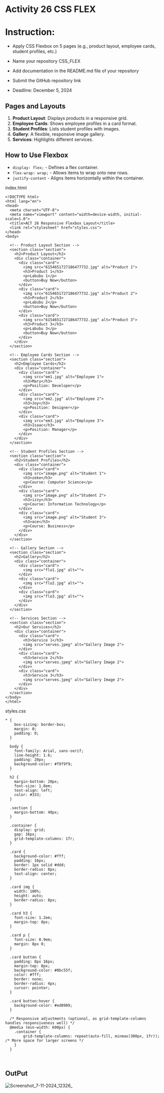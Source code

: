 # Activity 26 CSS FLEX

# Instruction:
* Apply CSS Flexbox on 5 pages (e.g., product layout, employee cards, student profiles, etc.)

* Name your repository CSS_FLEX

* Add documentation in the README.md file of your repository

* Submit the GitHub repository link

* Deadline: December 5, 2024

## Pages and Layouts
1. **Product Layout**: Displays products in a responsive grid.
2. **Employee Cards**: Shows employee profiles in a card format.
3. **Student Profiles**: Lists student profiles with images.
4. **Gallery**: A flexible, responsive image gallery.
5. **Services**: Highlights different services.

## How to Use Flexbox
- `display: flex;` - Defines a flex container.
- `flex-wrap: wrap;` - Allows items to wrap onto new rows.
- `justify-content` - Aligns items horizontally within the container.


index.html
```
<!DOCTYPE html>
<html lang="en">
<head>
  <meta charset="UTF-8">
  <meta name="viewport" content="width=device-width, initial-scale=1.0">
  <title>ACT 26 Responsive Flexbox Layout</title>
  <link rel="stylesheet" href="styles.css">
</head>
<body>
    
  <!-- Product Layout Section -->
  <section class="section">
    <h2>Product Layout</h2>
    <div class="container">
      <div class="card">
        <img src="6154651727186477732.jpg" alt="Product 1">
        <h3>Product 1</h3>
        <p>Labubu 1</p>
        <button>Buy Now</button>
      </div>
      <div class="card">
        <img src="6154651727186477732.jpg" alt="Product 2">
        <h3>Product 2</h3>
        <p>Labubu 2</p>
        <button>Buy Now</button>
      </div>
      <div class="card">
        <img src="6154651727186477732.jpg" alt="Product 3">
        <h3>Product 3</h3>
        <p>Labubu 3</p>
        <button>Buy Now</button>
      </div>
    </div>
  </section>

  <!-- Employee Cards Section -->
  <section class="section">
    <h2>Employee Cards</h2>
    <div class="container">
      <div class="card">
        <img src="em1.jpg" alt="Employee 1">
        <h3>Mary</h3>
        <p>Position: Developer</p>
      </div>
      <div class="card">
        <img src="em2.jpg" alt="Employee 2">
        <h3>Joy</h3>
        <p>Position: Designer</p>
      </div>
      <div class="card">
        <img src="em3.jpg" alt="Employee 3">
        <h3>Isaac</h3>
        <p>Position: Manager</p>
      </div>
    </div>
  </section>

  <!-- Student Profiles Section -->
  <section class="section">
    <h2>Student Profiles</h2>
    <div class="container">
      <div class="card">
        <img src="image.png" alt="Student 1">
        <h3>zeke</h3>
        <p>Course: Computer Science</p>
      </div>
      <div class="card">
        <img src="image.png" alt="Student 2">
        <h3>izzy</h3>
        <p>Course: Information Technology</p>
      </div>
      <div class="card">
        <img src="image.png" alt="Student 3">
        <h3>ace</h3>
        <p>Course: Business</p>
      </div>
    </div>
  </section>

  <!-- Gallery Section -->
  <section class="section">
    <h2>Gallery</h2>
    <div class="container">
      <div class="card">
        <img src="flo1.jpg" alt="">
      </div>
      <div class="card">
        <img src="flo2.jpg" alt="">
      </div>
      <div class="card">
        <img src="flo3.jpg" alt="">
      </div>
    </div>
  </section>

  <!-- Services Section -->
  <section class="section">
    <h2>Our Services</h2>
    <div class="container">
      <div class="card">
        <h3>Service 1</h3>
        <img src="serves.jpeg" alt="Gallery Image 2">
      </div>
      <div class="card">
        <h3>Service 2</h3>
        <img src="serves.jpeg" alt="Gallery Image 2">
      </div>
      <div class="card">
        <h3>Service 3</h3>
        <img src="serves.jpeg" alt="Gallery Image 2">
      </div>
    </div>
  </section>
</body>
</html>
```
styles.css

```
* {
    box-sizing: border-box;
    margin: 0;
    padding: 0;
  }
  
  body {
    font-family: Arial, sans-serif;
    line-height: 1.6;
    padding: 20px;
    background-color: #f9f9f9;
  }
  
  h2 {
    margin-bottom: 20px;
    font-size: 1.8em;
    text-align: left;
    color: #333;
  }
  
  .section {
    margin-bottom: 40px;
  }
  
  .container {
    display: grid;              
    gap: 16px;                  
    grid-template-columns: 1fr; 
  }
  
  .card {
    background-color: #fff;
    padding: 16px;
    border: 1px solid #ddd;
    border-radius: 8px;
    text-align: center;
  }
  
  .card img {
    width: 100%;
    height: auto;
    border-radius: 8px;
  }
  
  .card h3 {
    font-size: 1.2em;
    margin-top: 8px;
  }
  
  .card p {
    font-size: 0.9em;
    margin: 8px 0;
  }
  
  .card button {
    padding: 8px 16px;
    margin-top: 8px;
    background-color: #0bc55f;
    color: #fff;
    border: none;
    border-radius: 4px;
    cursor: pointer;
  }
  
  .card button:hover {
    background-color: #ed0909;
  }
  
  /* Responsive adjustments (optional, as grid-template-columns handles responsiveness well) */
  @media (min-width: 600px) {
    .container {
        grid-template-columns: repeat(auto-fill, minmax(300px, 1fr)); /* More space for larger screens */
    }
  }
  
  
```

## OutPut
![Screenshot_7-11-2024_12326_](https://github.com/user-attachments/assets/4de1c4a8-de37-4e5a-bba1-f012cf1c914a)
